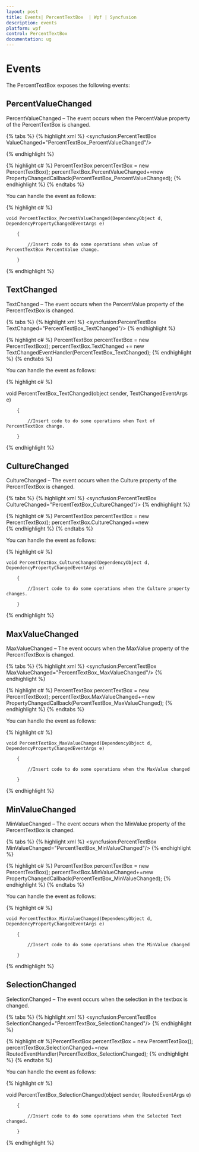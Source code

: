 ```yaml
---
layout: post
title: Events| PercentTextBox  | Wpf | Syncfusion
description: events
platform: wpf
control: PercentTextBox 
documentation: ug
---
```


# Events

The PercentTextBox exposes the following events:

## PercentValueChanged

PercentValueChanged – The event occurs when the PercentValue property of the PercentTextBox is changed.

{% tabs %}
{% highlight xml %}
<syncfusion:PercentTextBox ValueChanged="PercentTextBox_PercentValueChanged"/>

{% endhighlight %}

{% highlight c# %}
PercentTextBox percentTextBox = new PercentTextBox();
percentTextBox.PercentValueChanged+=new PropertyChangedCallback(PercentTextBox_PercentValueChanged);
{% endhighlight %}
{% endtabs %}


You can handle the event as follows:

 {% highlight c# %}
 
  

    void PercentTextBox_PercentValueChanged(DependencyObject d, DependencyPropertyChangedEventArgs e)

        {

            //Insert code to do some operations when value of PercentTextBox PercentValue change.

        }

 {% endhighlight %}





## TextChanged

TextChanged – The event occurs when the PercentValue property of the PercentTextBox is changed.

{% tabs %}
{% highlight xml %}
<syncfusion:PercentTextBox TextChanged="PercentTextBox_TextChanged"/>
{% endhighlight %}

{% highlight c# %}
 PercentTextBox percentTextBox = new PercentTextBox();
 percentTextBox.TextChanged += new TextChangedEventHandler(PercentTextBox_TextChanged);
 {% endhighlight %}
{% endtabs %}


You can handle the event as follows:

 {% highlight c# %}
 
    
  void PercentTextBox_TextChanged(object sender, TextChangedEventArgs e)

        {

            //Insert code to do some operations when Text of PercentTextBox change.

        }

 {% endhighlight %}



      

## CultureChanged

CultureChanged – The event occurs when the Culture property of the PercentTextBox is changed.

{% tabs %}
{% highlight xml %}
<syncfusion:PercentTextBox CultureChanged="PercentTextBox_CultureChanged"/>
{% endhighlight %}

{% highlight c# %}
PercentTextBox percentTextBox = new PercentTextBox();
percentTextBox.CultureChanged+=new                  
{% endhighlight %}
{% endtabs %}


You can handle the event as follows:

 {% highlight c# %}
 


    void PercentTextBox_CultureChanged(DependencyObject d, DependencyPropertyChangedEventArgs e)

        {

            //Insert code to do some operations when the Culture property changes.

        }

 {% endhighlight %}





## MaxValueChanged

MaxValueChanged – The event occurs when the MaxValue property of the PercentTextBox is changed.

{% tabs %}
{% highlight xml %}
<syncfusion:PercentTextBox MaxValueChanged="PercentTextBox_MaxValueChanged"/>
{% endhighlight %}

{% highlight c# %}
PercentTextBox percentTextBox = new PercentTextBox();
percentTextBox.MaxValueChanged+=new                  
   PropertyChangedCallback(PercentTextBox_MaxValueChanged);
   {% endhighlight %}
{% endtabs %}



You can handle the event as follows:

 {% highlight c# %}
 
    

    void PercentTextBox_MaxValueChanged(DependencyObject d, DependencyPropertyChangedEventArgs e)

        {

            //Insert code to do some operations when the MaxValue changed

        }

 {% endhighlight %}





## MinValueChanged

MinValueChanged – The event occurs when the MinValue property of the PercentTextBox is changed.

{% tabs %}
{% highlight xml %}
<syncfusion:PercentTextBox MinValueChanged="PercentTextBox_MinValueChanged"/>
{% endhighlight %}

{% highlight c# %}
PercentTextBox percentTextBox = new PercentTextBox();
percentTextBox.MinValueChanged+=new                 
     PropertyChangedCallback(PercentTextBox_MinValueChanged);
	 {% endhighlight %}
{% endtabs %}


You can handle the event as follows:

 {% highlight c# %}
 


    void PercentTextBox_MinValueChanged(DependencyObject d, DependencyPropertyChangedEventArgs e)

        {

            //Insert code to do some operations when the MinValue changed

        }

 {% endhighlight %}







## SelectionChanged

SelectionChanged – The event occurs when the selection in the textbox is changed.

{% tabs %}
{% highlight xml %}
<syncfusion:PercentTextBox SelectionChanged="PercentTextBox_SelectionChanged"/>
{% endhighlight %}</td></tr>

{% highlight c# %}PercentTextBox percentTextBox = new PercentTextBox();
percentTextBox.SelectionChanged+=new                      
   RoutedEventHandler(PercentTextBox_SelectionChanged);
   {% endhighlight %}
{% endtabs %}

You can handle the event as follows:

 {% highlight c# %}
 
   

   void PercentTextBox_SelectionChanged(object sender, RoutedEventArgs e)

        {

            //Insert code to do some operations when the Selected Text changed.

        }

 {% endhighlight %}








